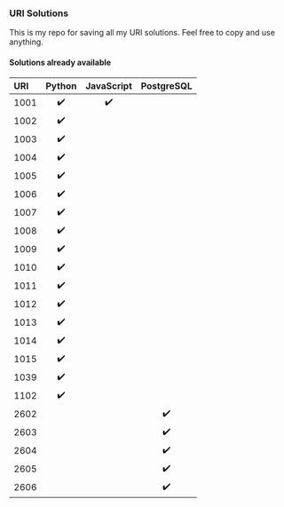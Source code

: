 ### URI Solutions

This is my repo for saving all my URI solutions.
Feel free to copy and use anything.

#### Solutions already available
<!--TABLE-->
URI  | Python | JavaScript | PostgreSQL 
:--- | :---: | :---: | :---: 
1001 | :heavy_check_mark: | :heavy_check_mark: | 
1002 | :heavy_check_mark: |  | 
1003 | :heavy_check_mark: |  | 
1004 | :heavy_check_mark: |  | 
1005 | :heavy_check_mark: |  | 
1006 | :heavy_check_mark: |  | 
1007 | :heavy_check_mark: |  | 
1008 | :heavy_check_mark: |  | 
1009 | :heavy_check_mark: |  | 
1010 | :heavy_check_mark: |  | 
1011 | :heavy_check_mark: |  | 
1012 | :heavy_check_mark: |  | 
1013 | :heavy_check_mark: |  | 
1014 | :heavy_check_mark: |  | 
1015 | :heavy_check_mark: |  | 
1039 | :heavy_check_mark: |  | 
1102 | :heavy_check_mark: |  | 
2602 |  |  | :heavy_check_mark:
2603 |  |  | :heavy_check_mark:
2604 |  |  | :heavy_check_mark:
2605 |  |  | :heavy_check_mark:
2606 |  |  | :heavy_check_mark:
